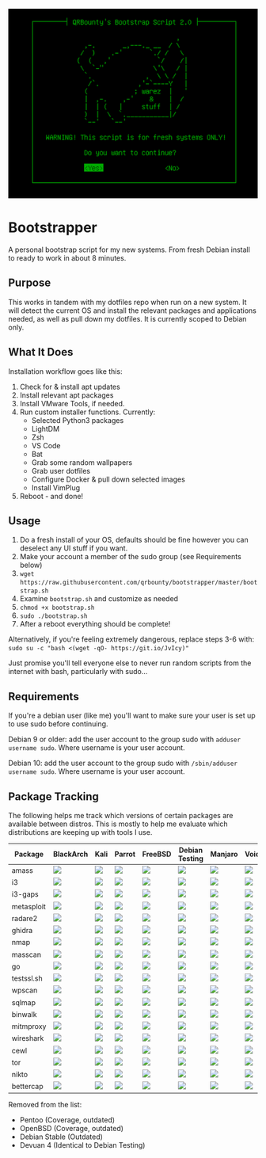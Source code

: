 <p align="center">
  <img src="https://raw.githubusercontent.com/qrbounty/bootstrapper/master/warning.png">
</p>

# Bootstrapper
A personal bootstrap script for my new systems. From fresh Debian install to ready to work in about 8 minutes.

## Purpose
This works in tandem with my dotfiles repo when run on a new system. It will detect the current OS and install the relevant packages and applications needed, as well as pull down my dotfiles. It is currently scoped to Debian only.

## What It Does
Installation workflow goes like this:
1. Check for & install apt updates
2. Install relevant apt packages
3. Install VMware Tools, if needed.
4. Run custom installer functions. Currently:
    * Selected Python3 packages
    * LightDM
    * Zsh
    * VS Code
    * Bat
    * Grab some random wallpapers
    * Grab user dotfiles
    * Configure Docker & pull down selected images
    * Install VimPlug
5. Reboot - and done!

## Usage
1. Do a fresh install of your OS, defaults should be fine however you can deselect any UI stuff if you want.
2. Make your account a member of the sudo group (see Requirements below)
3. `wget https://raw.githubusercontent.com/qrbounty/bootstrapper/master/bootstrap.sh`
4. Examine `bootstrap.sh` and customize as needed
5. `chmod +x bootstrap.sh`
6. `sudo ./bootstrap.sh`
7. After a reboot everything should be complete!

Alternatively, if you're feeling extremely dangerous, replace steps 3-6 with: `sudo su -c "bash <(wget -qO- https://git.io/JvIcy)"` 

Just promise you'll tell everyone else to never run random scripts from the internet with bash, particularly with sudo...

## Requirements
If you're a debian user (like me) you'll want to make sure your user is set up to use sudo before continuing.

Debian 9 or older: add the user account to the group sudo with `adduser username sudo`. Where username is your user account.

Debian 10: add the user account to the group sudo with `/sbin/adduser username sudo`. Where username is your user account.

## Package Tracking
The following helps me track which versions of certain packages are available between distros. This is mostly to help me evaluate which distributions are keeping up with tools I use.

| Package | BlackArch | Kali | Parrot | FreeBSD | Debian Testing | Manjaro | Void | 
| --- |  --- |  --- |  --- |  --- |  --- |  --- |  --- | 
| amass | ![](https://repology.org/badge/version-for-repo/blackarch/amass.svg?header=) | ![](https://repology.org/badge/version-for-repo/kali_rolling/amass.svg?header=) | ![](https://repology.org/badge/version-for-repo/parrot/amass.svg?header=) | ![](https://repology.org/badge/version-for-repo/freebsd/amass.svg?header=) | ![](https://repology.org/badge/version-for-repo/debian_testing/amass.svg?header=) | ![](https://repology.org/badge/version-for-repo/manjaro_stable/amass.svg?header=) | ![](https://repology.org/badge/version-for-repo/void_x86_64/amass.svg?header=) | 
| i3 | ![](https://repology.org/badge/version-for-repo/blackarch/i3.svg?header=) | ![](https://repology.org/badge/version-for-repo/kali_rolling/i3.svg?header=) | ![](https://repology.org/badge/version-for-repo/parrot/i3.svg?header=) | ![](https://repology.org/badge/version-for-repo/freebsd/i3.svg?header=) | ![](https://repology.org/badge/version-for-repo/debian_testing/i3.svg?header=) | ![](https://repology.org/badge/version-for-repo/manjaro_stable/i3.svg?header=) | ![](https://repology.org/badge/version-for-repo/void_x86_64/i3.svg?header=) | 
| i3-gaps | ![](https://repology.org/badge/version-for-repo/blackarch/i3-gaps.svg?header=) | ![](https://repology.org/badge/version-for-repo/kali_rolling/i3-gaps.svg?header=) | ![](https://repology.org/badge/version-for-repo/parrot/i3-gaps.svg?header=) | ![](https://repology.org/badge/version-for-repo/freebsd/i3-gaps.svg?header=) | ![](https://repology.org/badge/version-for-repo/debian_testing/i3-gaps.svg?header=) | ![](https://repology.org/badge/version-for-repo/manjaro_stable/i3-gaps.svg?header=) | ![](https://repology.org/badge/version-for-repo/void_x86_64/i3-gaps.svg?header=) | 
| metasploit | ![](https://repology.org/badge/version-for-repo/blackarch/metasploit.svg?header=) | ![](https://repology.org/badge/version-for-repo/kali_rolling/metasploit.svg?header=) | ![](https://repology.org/badge/version-for-repo/parrot/metasploit.svg?header=) | ![](https://repology.org/badge/version-for-repo/freebsd/metasploit.svg?header=) | ![](https://repology.org/badge/version-for-repo/debian_testing/metasploit.svg?header=) | ![](https://repology.org/badge/version-for-repo/manjaro_stable/metasploit.svg?header=) | ![](https://repology.org/badge/version-for-repo/void_x86_64/metasploit.svg?header=) | 
| radare2 | ![](https://repology.org/badge/version-for-repo/blackarch/radare2.svg?header=) | ![](https://repology.org/badge/version-for-repo/kali_rolling/radare2.svg?header=) | ![](https://repology.org/badge/version-for-repo/parrot/radare2.svg?header=) | ![](https://repology.org/badge/version-for-repo/freebsd/radare2.svg?header=) | ![](https://repology.org/badge/version-for-repo/debian_testing/radare2.svg?header=) | ![](https://repology.org/badge/version-for-repo/manjaro_stable/radare2.svg?header=) | ![](https://repology.org/badge/version-for-repo/void_x86_64/radare2.svg?header=) | 
| ghidra | ![](https://repology.org/badge/version-for-repo/blackarch/ghidra.svg?header=) | ![](https://repology.org/badge/version-for-repo/kali_rolling/ghidra.svg?header=) | ![](https://repology.org/badge/version-for-repo/parrot/ghidra.svg?header=) | ![](https://repology.org/badge/version-for-repo/freebsd/ghidra.svg?header=) | ![](https://repology.org/badge/version-for-repo/debian_testing/ghidra.svg?header=) | ![](https://repology.org/badge/version-for-repo/manjaro_stable/ghidra.svg?header=) | ![](https://repology.org/badge/version-for-repo/void_x86_64/ghidra.svg?header=) | 
| nmap | ![](https://repology.org/badge/version-for-repo/blackarch/nmap.svg?header=) | ![](https://repology.org/badge/version-for-repo/kali_rolling/nmap.svg?header=) | ![](https://repology.org/badge/version-for-repo/parrot/nmap.svg?header=) | ![](https://repology.org/badge/version-for-repo/freebsd/nmap.svg?header=) | ![](https://repology.org/badge/version-for-repo/debian_testing/nmap.svg?header=) | ![](https://repology.org/badge/version-for-repo/manjaro_stable/nmap.svg?header=) | ![](https://repology.org/badge/version-for-repo/void_x86_64/nmap.svg?header=) | 
| masscan | ![](https://repology.org/badge/version-for-repo/blackarch/masscan.svg?header=) | ![](https://repology.org/badge/version-for-repo/kali_rolling/masscan.svg?header=) | ![](https://repology.org/badge/version-for-repo/parrot/masscan.svg?header=) | ![](https://repology.org/badge/version-for-repo/freebsd/masscan.svg?header=) | ![](https://repology.org/badge/version-for-repo/debian_testing/masscan.svg?header=) | ![](https://repology.org/badge/version-for-repo/manjaro_stable/masscan.svg?header=) | ![](https://repology.org/badge/version-for-repo/void_x86_64/masscan.svg?header=) | 
| go | ![](https://repology.org/badge/version-for-repo/blackarch/go.svg?header=) | ![](https://repology.org/badge/version-for-repo/kali_rolling/go.svg?header=) | ![](https://repology.org/badge/version-for-repo/parrot/go.svg?header=) | ![](https://repology.org/badge/version-for-repo/freebsd/go.svg?header=) | ![](https://repology.org/badge/version-for-repo/debian_testing/go.svg?header=) | ![](https://repology.org/badge/version-for-repo/manjaro_stable/go.svg?header=) | ![](https://repology.org/badge/version-for-repo/void_x86_64/go.svg?header=) | 
| testssl.sh | ![](https://repology.org/badge/version-for-repo/blackarch/testssl.sh.svg?header=) | ![](https://repology.org/badge/version-for-repo/kali_rolling/testssl.sh.svg?header=) | ![](https://repology.org/badge/version-for-repo/parrot/testssl.sh.svg?header=) | ![](https://repology.org/badge/version-for-repo/freebsd/testssl.sh.svg?header=) | ![](https://repology.org/badge/version-for-repo/debian_testing/testssl.sh.svg?header=) | ![](https://repology.org/badge/version-for-repo/manjaro_stable/testssl.sh.svg?header=) | ![](https://repology.org/badge/version-for-repo/void_x86_64/testssl.sh.svg?header=) | 
| wpscan | ![](https://repology.org/badge/version-for-repo/blackarch/wpscan.svg?header=) | ![](https://repology.org/badge/version-for-repo/kali_rolling/wpscan.svg?header=) | ![](https://repology.org/badge/version-for-repo/parrot/wpscan.svg?header=) | ![](https://repology.org/badge/version-for-repo/freebsd/wpscan.svg?header=) | ![](https://repology.org/badge/version-for-repo/debian_testing/wpscan.svg?header=) | ![](https://repology.org/badge/version-for-repo/manjaro_stable/wpscan.svg?header=) | ![](https://repology.org/badge/version-for-repo/void_x86_64/wpscan.svg?header=) | 
| sqlmap | ![](https://repology.org/badge/version-for-repo/blackarch/sqlmap.svg?header=) | ![](https://repology.org/badge/version-for-repo/kali_rolling/sqlmap.svg?header=) | ![](https://repology.org/badge/version-for-repo/parrot/sqlmap.svg?header=) | ![](https://repology.org/badge/version-for-repo/freebsd/sqlmap.svg?header=) | ![](https://repology.org/badge/version-for-repo/debian_testing/sqlmap.svg?header=) | ![](https://repology.org/badge/version-for-repo/manjaro_stable/sqlmap.svg?header=) | ![](https://repology.org/badge/version-for-repo/void_x86_64/sqlmap.svg?header=) | 
| binwalk | ![](https://repology.org/badge/version-for-repo/blackarch/binwalk.svg?header=) | ![](https://repology.org/badge/version-for-repo/kali_rolling/binwalk.svg?header=) | ![](https://repology.org/badge/version-for-repo/parrot/binwalk.svg?header=) | ![](https://repology.org/badge/version-for-repo/freebsd/binwalk.svg?header=) | ![](https://repology.org/badge/version-for-repo/debian_testing/binwalk.svg?header=) | ![](https://repology.org/badge/version-for-repo/manjaro_stable/binwalk.svg?header=) | ![](https://repology.org/badge/version-for-repo/void_x86_64/binwalk.svg?header=) | 
| mitmproxy | ![](https://repology.org/badge/version-for-repo/blackarch/mitmproxy.svg?header=) | ![](https://repology.org/badge/version-for-repo/kali_rolling/mitmproxy.svg?header=) | ![](https://repology.org/badge/version-for-repo/parrot/mitmproxy.svg?header=) | ![](https://repology.org/badge/version-for-repo/freebsd/mitmproxy.svg?header=) | ![](https://repology.org/badge/version-for-repo/debian_testing/mitmproxy.svg?header=) | ![](https://repology.org/badge/version-for-repo/manjaro_stable/mitmproxy.svg?header=) | ![](https://repology.org/badge/version-for-repo/void_x86_64/mitmproxy.svg?header=) | 
| wireshark | ![](https://repology.org/badge/version-for-repo/blackarch/wireshark.svg?header=) | ![](https://repology.org/badge/version-for-repo/kali_rolling/wireshark.svg?header=) | ![](https://repology.org/badge/version-for-repo/parrot/wireshark.svg?header=) | ![](https://repology.org/badge/version-for-repo/freebsd/wireshark.svg?header=) | ![](https://repology.org/badge/version-for-repo/debian_testing/wireshark.svg?header=) | ![](https://repology.org/badge/version-for-repo/manjaro_stable/wireshark.svg?header=) | ![](https://repology.org/badge/version-for-repo/void_x86_64/wireshark.svg?header=) | 
| cewl | ![](https://repology.org/badge/version-for-repo/blackarch/cewl.svg?header=) | ![](https://repology.org/badge/version-for-repo/kali_rolling/cewl.svg?header=) | ![](https://repology.org/badge/version-for-repo/parrot/cewl.svg?header=) | ![](https://repology.org/badge/version-for-repo/freebsd/cewl.svg?header=) | ![](https://repology.org/badge/version-for-repo/debian_testing/cewl.svg?header=) | ![](https://repology.org/badge/version-for-repo/manjaro_stable/cewl.svg?header=) | ![](https://repology.org/badge/version-for-repo/void_x86_64/cewl.svg?header=) | 
| tor | ![](https://repology.org/badge/version-for-repo/blackarch/tor.svg?header=) | ![](https://repology.org/badge/version-for-repo/kali_rolling/tor.svg?header=) | ![](https://repology.org/badge/version-for-repo/parrot/tor.svg?header=) | ![](https://repology.org/badge/version-for-repo/freebsd/tor.svg?header=) | ![](https://repology.org/badge/version-for-repo/debian_testing/tor.svg?header=) | ![](https://repology.org/badge/version-for-repo/manjaro_stable/tor.svg?header=) | ![](https://repology.org/badge/version-for-repo/void_x86_64/tor.svg?header=) | 
| nikto | ![](https://repology.org/badge/version-for-repo/blackarch/nikto.svg?header=) | ![](https://repology.org/badge/version-for-repo/kali_rolling/nikto.svg?header=) | ![](https://repology.org/badge/version-for-repo/parrot/nikto.svg?header=) | ![](https://repology.org/badge/version-for-repo/freebsd/nikto.svg?header=) | ![](https://repology.org/badge/version-for-repo/debian_testing/nikto.svg?header=) | ![](https://repology.org/badge/version-for-repo/manjaro_stable/nikto.svg?header=) | ![](https://repology.org/badge/version-for-repo/void_x86_64/nikto.svg?header=) | 
| bettercap | ![](https://repology.org/badge/version-for-repo/blackarch/bettercap.svg?header=) | ![](https://repology.org/badge/version-for-repo/kali_rolling/bettercap.svg?header=) | ![](https://repology.org/badge/version-for-repo/parrot/bettercap.svg?header=) | ![](https://repology.org/badge/version-for-repo/freebsd/bettercap.svg?header=) | ![](https://repology.org/badge/version-for-repo/debian_testing/bettercap.svg?header=) | ![](https://repology.org/badge/version-for-repo/manjaro_stable/bettercap.svg?header=) | ![](https://repology.org/badge/version-for-repo/void_x86_64/bettercap.svg?header=) |

Removed from the list:
- Pentoo (Coverage, outdated)
- OpenBSD (Coverage, outdated)
- Debian Stable (Outdated)
- Devuan 4 (Identical to Debian Testing)
